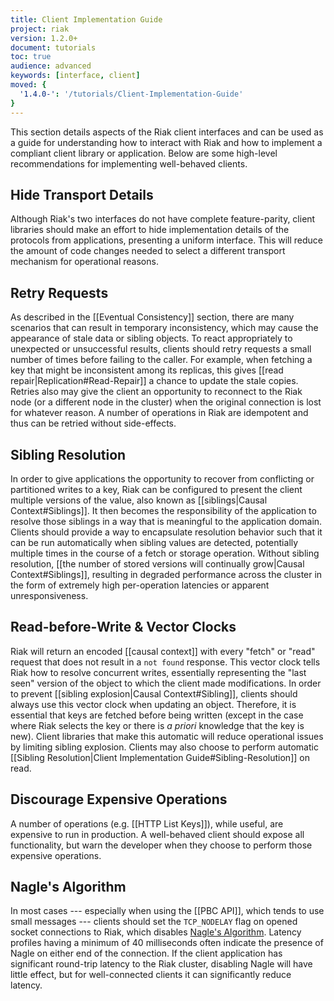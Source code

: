 ```yaml
---
title: Client Implementation Guide
project: riak
version: 1.2.0+
document: tutorials
toc: true
audience: advanced
keywords: [interface, client]
moved: {
  '1.4.0-': '/tutorials/Client-Implementation-Guide'
}
---
```


This section details aspects of the Riak client interfaces and can be
used as a guide for understanding how to interact with Riak and how to
implement a compliant client library or application.  Below are some
high-level recommendations for implementing well-behaved clients.

## Hide Transport Details

Although Riak's two interfaces do not have complete feature-parity,
client libraries should make an effort to hide implementation details
of the protocols from applications, presenting a uniform interface.
This will reduce the amount of code changes needed to select a
different transport mechanism for operational reasons.

## Retry Requests

As described in the [[Eventual Consistency]] section, there are many
scenarios that can result in temporary inconsistency, which may cause
the appearance of stale data or sibling objects. To react appropriately
to unexpected or unsuccessful results, clients should retry requests a
small number of times before failing to the caller. For example, when
fetching a key that might be inconsistent among its replicas, this gives
[[read repair|Replication#Read-Repair]] a chance to update the stale
copies. Retries also may give the client an opportunity to reconnect to
the Riak node (or a different node in the cluster) when the original
connection is lost for whatever reason.  A number of operations in Riak
are idempotent and thus can be retried without side-effects.

## Sibling Resolution

In order to give applications the opportunity to recover from
conflicting or partitioned writes to a key, Riak can be configured to
present the client multiple versions of the value, also known as
[[siblings|Causal Context#Siblings]]. It then becomes the responsibility
of the application to resolve those siblings in a way that is meaningful
to the application domain.  Clients should provide a way to encapsulate
resolution behavior such that it can be run automatically when sibling
values are detected, potentially multiple times in the course of a fetch
or storage operation. Without sibling resolution, [[the number of
stored versions will continually grow|Causal Context#Siblings]],
resulting in degraded performance across the cluster in the form of
extremely high per-operation latencies or apparent unresponsiveness.

## Read-before-Write & Vector Clocks

Riak will return an encoded [[causal context]] with every
"fetch" or "read" request that does not result in a `not found`
response. This vector clock tells Riak how to resolve concurrent writes,
essentially representing the "last seen" version of the object to which
the client made modifications. In order to prevent [[sibling
explosion|Causal Context#Sibling]], clients should always use this vector
clock when updating an object. Therefore, it is essential that keys are
fetched before being written (except in the case where Riak selects the
key or there is _a priori_ knowledge that the key is new).  Client
libraries that make this automatic will reduce operational issues by
limiting sibling explosion.  Clients may also choose to perform
automatic [[Sibling Resolution|Client Implementation
Guide#Sibling-Resolution]] on read.

## Discourage Expensive Operations

A number of operations (e.g. [[HTTP List Keys]]), while useful, are
expensive to run in production. A well-behaved client should expose
all functionality, but warn the developer when they choose to perform
those expensive operations.

## Nagle's Algorithm

In most cases --- especially when using the [[PBC API]], which tends to
use small messages --- clients should set the `TCP_NODELAY` flag on
opened socket connections to Riak, which disables
[Nagle's Algorithm](http://en.wikipedia.org/wiki/Nagle%27s_algorithm). Latency
profiles having a minimum of 40 milliseconds often indicate the
presence of Nagle on either end of the connection.  If the client
application has significant round-trip latency to the Riak cluster,
disabling Nagle will have little effect, but for well-connected
clients it can significantly reduce latency.
